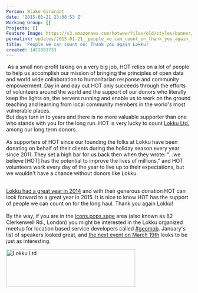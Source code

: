 ```yaml
---
Person: Blake Girardot
date: '2015-01-21 23:08:53 Z'
Working Group: []
Projects: []
Feature Image: https://s3.amazonaws.com/hotwww/files/old/styles/banner/public/lokku_sprite.png
permalink: updates/2015-01-21__people_we_can_count_on_thank_you_again_lokku!
title: 'People we can count on: Thank you again Lokku!'
created: 1421881733
---
```

<p>&nbsp;As a small non-profit taking on a very big job, HOT relies on a lot of people to help us accomplish our mission of bringing the principles of open data and world wide collaboration to humanitarian response and community empowerment. Day in and day out HOT only succeeds through the efforts of volunteers around the world and the support of our donors who literally keep the lights on, the servers running and enable us to work on the ground teaching and learning from local community members in the world's most vulnerable places.<br><!--break-->But days turn in to years and there is no more valuable supporter than one who stands with you for the long run. HOT is very lucky to count <a href="http://www.lokku.com">Lokku Ltd. </a>among our long term donors.<br><br>As supporters of HOT since our founding the folks at Lokku have been donating on behalf of their clients during the holiday season every year since 2011. They set a high bar for us back then when they wrote: "...we believe [HOT] has the potential to improve the lives of millions," and HOT volunteers work every day of the year to live up to their expectations, but we wouldn't have a chance without donors like Lokku.</p><p><br><a href="http://blog.lokku.com/post/106050009453/thanks-for-a-great-year">Lokku had a great year in 2014</a> and with their generous donation HOT can look forward to a great year in 2015. It is nice to know HOT has the support of people we can count on for the long haul. Thank you again Lokku!<br><br>By the way, if you are in the <a href="http://what3words.com/icons.pops.sage">icons.pops.sage</a> area (also known as 82 Clerkenwell Rd., London) you might be interested in the Lokku organized meetup for location based service developers called <a href="http://geomobldn.org/">#geomob</a>. January's list of speakers looked great, and <a href="http://geomobldn.org/post/108481526085/details-of-the-march-19th-geomob">the next event on March 19th</a> looks to be just as interesting.</p><p><img title="Lokku Ltd" src="https://s3.amazonaws.com/hotwww/files/old/lokku_sprite.png" alt="Lokku Ltd" width="350" height="102"></p>
